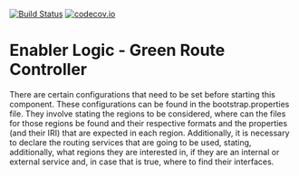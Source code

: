 [![Build Status](https://api.travis-ci.org/symbiote-h2020/EnablerLogicGreenRouteController.svg?branch=staging)](https://api.travis-ci.org/symbiote-h2020/EnablerLogicGreenRouteController)
[![codecov.io](https://codecov.io/github/symbiote-h2020/EnablerLogicGreenRouteController/branch/master/graph/badge.svg)](https://codecov.io/github/symbiote-h2020/EnablerLogicGreenRouteController)

# Enabler Logic - Green Route Controller

There are certain configurations that need to be set before starting this component. These configurations can be found in the bootstrap.properties file. They involve stating the regions to be considered, where can the files for those regions be found and their respective formats and the properties (and their IRI) that are expected in each region. Additionally, it is necessary to declare the routing services that are going to be used, stating, additionally, what regions they are interested in, if they are an internal or external service and, in case that is true, where to find their interfaces. 

